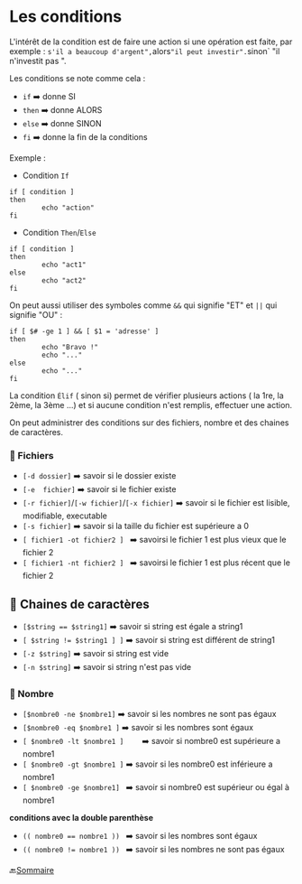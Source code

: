 # Les conditions
L'intérêt de la condition est de faire une action si une opération est faite, par exemple : `s'il a beaucoup d'argent",`alors` "il peut investir". `sinon` "il n'investit pas ".

Les conditions se note comme cela :

- `if`   :arrow_right: donne SI
- `then` :arrow_right: donne ALORS
- `else` :arrow_right: donne SINON
- `fi`   :arrow_right: donne la fin de la conditions
 
Exemple : 
* Condition `If`
```
if [ condition ]
then
        echo "action"
fi
```
* Condition `Then`/`Else`
```
if [ condition ]
then
        echo "act1"
else
        echo "act2"
fi
```
On peut aussi utiliser des symboles comme `&&` qui signifie "ET" et `||` qui signifie "OU" :
```
if [ $# -ge 1 ] && [ $1 = 'adresse' ]
then
        echo "Bravo !"
        echo "..."
else
        echo "..."
fi
```
La condition `Élif` ( sinon si) permet de vérifier plusieurs actions ( la 1re, la 2ème, la 3ème ...) et si aucune condition n'est remplis, effectuer une action.


On peut administrer des conditions sur des fichiers, nombre et des chaines de caractères.

###  :small_red_triangle: Fichiers

* `[-d dossier]` :arrow_right: savoir si le dossier existe
* `[-e  fichier]` :arrow_right: savoir si le fichier existe 
* `[-r fichier]`/`[-w fichier]`/`[-x fichier]` :arrow_right: savoir si le fichier est lisible, modifiable, executable
* `[-s fichier]` :arrow_right: savoir si la taille du fichier est supérieure a 0
* `[ fichier1 -ot fichier2 ] ` :arrow_right: savoirsi le fichier 1 est plus vieux que le fichier 2
* `[ fichier1 -nt fichier2 ] ` :arrow_right: savoirsi le fichier 1 est plus récent que le fichier 2

##  :small_red_triangle: Chaines de caractères

* `[$string == $string1]` :arrow_right: savoir si string est égale a string1
* `[ $string != $string1 ] ]` :arrow_right: savoir si string est différent de string1
* `[-z $string]` :arrow_right: savoir si string est vide
* `[-n $string]` :arrow_right: savoir si string n'est pas vide


###  :small_red_triangle: Nombre

* `[$nombre0 -ne $nombre1]` :arrow_right: savoir si les nombres ne sont pas égaux
* `[$nombre0 -eq $nombre1 ]` :arrow_right: savoir si les nombres sont égaux
* `[ $nombre0 -lt $nombre1 ]	` :arrow_right: savoir si nombre0 est supérieure a nombre1
* `[ $nombre0 -gt $nombre1 ]` :arrow_right: savoir si les nombre0 est inférieure a nombre1
* `[ $nombre0 -ge $nombre1] ` :arrow_right: savoir si nombre0 est supérieur ou égal à nombre1

**conditions avec la double parenthèse**

* `(( nombre0 == nombre1 ))	` :arrow_right: savoir si les nombres sont égaux
* `(( nombre0 != nombre1 ))	` :arrow_right: savoir si les nombres ne sont pas égaux


 :back:[Sommaire](https://github.com/nathymellal/SHELL/blob/main/README.md)








